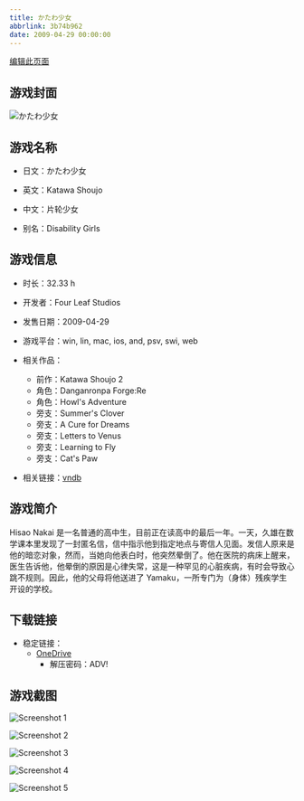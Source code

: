 ```yaml
---
title: かたわ少女
abbrlink: 3b74b962
date: 2009-04-29 00:00:00
---
```

[编辑此页面](https://github.com/ACG-3/ADV3-source/blob/main/source/_posts/games/%E3%81%8B%E3%81%9F%E3%82%8F%E5%B0%91%E5%A5%B3.md)

## 游戏封面

![かたわ少女](https://pan.timero.xyz/d/onedrive/img_lib_001/%E3%81%8B%E3%81%9F%E3%82%8F%E5%B0%91%E5%A5%B3_cover.avif)


## 游戏名称

- 日文：かたわ少女
- 英文：Katawa Shoujo
- 中文：片轮少女

- 别名：Disability Girls


## 游戏信息

- 时长：32.33 h
- 开发者：Four Leaf Studios
- 发售日期：2009-04-29
- 游戏平台：win, lin, mac, ios, and, psv, swi, web
- 相关作品：
   - 前作：Katawa Shoujo 2
   - 角色：Danganronpa Forge:Re
   - 角色：Howl's Adventure
   - 旁支：Summer's Clover
   - 旁支：A Cure for Dreams
   - 旁支：Letters to Venus
   - 旁支：Learning to Fly
   - 旁支：Cat's Paw

- 相关链接：[vndb](https://vndb.org/v945)


## 游戏简介

Hisao Nakai 是一名普通的高中生，目前正在读高中的最后一年。一天，久雄在数学课本里发现了一封匿名信，信中指示他到指定地点与寄信人见面。发信人原来是他的暗恋对象，然而，当她向他表白时，他突然晕倒了。他在医院的病床上醒来，医生告诉他，他晕倒的原因是心律失常，这是一种罕见的心脏疾病，有时会导致心跳不规则。因此，他的父母将他送进了 Yamaku，一所专门为（身体）残疾学生开设的学校。


## 下载链接

- 稳定链接：
    - [OneDrive](https://pan.timero.xyz/onedrive/adv_lib_001/%E3%81%8B%E3%81%9F%E3%82%8F%E5%B0%91%E5%A5%B3)
        - 解压密码：ADV!



## 游戏截图


![Screenshot 1](https://pan.timero.xyz/d/onedrive/img_lib_001/%E3%81%8B%E3%81%9F%E3%82%8F%E5%B0%91%E5%A5%B3_Screenshot_1.avif)

![Screenshot 2](https://pan.timero.xyz/d/onedrive/img_lib_001/%E3%81%8B%E3%81%9F%E3%82%8F%E5%B0%91%E5%A5%B3_Screenshot_2.avif)

![Screenshot 3](https://pan.timero.xyz/d/onedrive/img_lib_001/%E3%81%8B%E3%81%9F%E3%82%8F%E5%B0%91%E5%A5%B3_Screenshot_3.avif)

![Screenshot 4](https://pan.timero.xyz/d/onedrive/img_lib_001/%E3%81%8B%E3%81%9F%E3%82%8F%E5%B0%91%E5%A5%B3_Screenshot_4.avif)

![Screenshot 5](https://pan.timero.xyz/d/onedrive/img_lib_001/%E3%81%8B%E3%81%9F%E3%82%8F%E5%B0%91%E5%A5%B3_Screenshot_5.avif)

